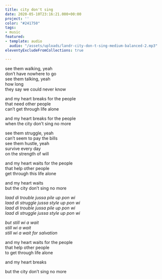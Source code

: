 ```yaml
---
title: city don't sing
date: 2020-05-10T23:16:21.000+00:00
project: ''
color: "#241750"
tags:
- music
featured:
- template: audio
  audio: "/assets/uploads/landr-city-don-t-sing-medium-balanced-2.mp3"
eleventyExcludeFromCollections: true

---
```

see them walking, yeah  
don’t have nowhere to go  
see them talking, yeah  
how long  
they say we could never know

and my heart breaks for the people  
that need other people  
can’t get through life alone

and my heart breaks for the people  
when the city don’t sing no more

see them struggle, yeah  
can’t seem to pay the bills  
see them hustle, yeah  
survive every day  
on the strength of will

and my heart waits for the people  
that help other people  
get through this life alone

and my heart waits  
but the city don’t sing no more

_laad di trouble jussa pile up pon wi_  
_laad di struggle jussa style up pon wi_  
_laad di trouble jussa pile up pon wi_  
_laad di struggle jussa style up pon wi_  

_but still wi a wait_  
_still wi a wait_  
_still wi a wait for salvation_  

and my heart waits for the people  
that help other people  
to get through life alone

and my heart breaks  

but the city don’t sing no more